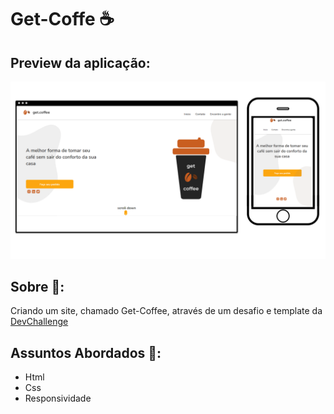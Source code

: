 # Get-Coffe ☕
## Preview da aplicação: 
![imagem](https://github.com/leticia-rodriguesf/get-coffee-devchallenge/blob/main/design/web-mobile.png)

## Sobre 📲: 
Criando um site, chamado Get-Coffee, através de um desafio e template da [DevChallenge](https://www.devchallenge.com.br/)

## Assuntos Abordados 🎯: 
* Html 
* Css
* Responsividade
